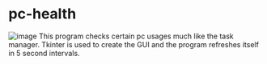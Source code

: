# pc-health

![image](https://github.com/b-giblin/pc-health/assets/91639287/567c5ed3-e35c-42cb-844a-d070df296b17)
This program checks certain pc usages much like the task manager. Tkinter is used to create the GUI and the program refreshes itself in 5 second intervals.
